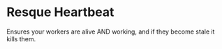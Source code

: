 # Resque Heartbeat

Ensures your workers are alive AND working, and if they become stale it kills them.

